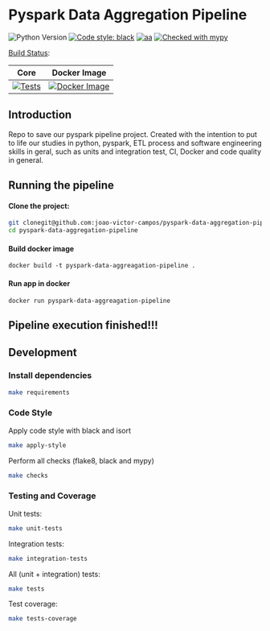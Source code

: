 
# Pyspark Data Aggregation Pipeline
![Python Version](https://img.shields.io/badge/python-3.10-green)
[![Code style: black](https://img.shields.io/badge/code%20style-black-000000.svg)](https://github.com/psf/black)
[![aa](https://img.shields.io/badge/code%20quality-flake8-blue)](https://github.com/PyCQA/flake8)
[![Checked with mypy](https://camo.githubusercontent.com/59eab954a267c6e9ff1d80e8055de43a0ad771f5e1f3779aef99d111f20bee40/687474703a2f2f7777772e6d7970792d6c616e672e6f72672f7374617469632f6d7970795f62616467652e737667)](http://mypy-lang.org/)

[Build Status](https://github.com/joao-victor-campos/pyspark-data-aggregation-pipeline/actions):

| Core     | Docker Image 
| -------- | -------- 
| [![Tests](https://github.com/joao-victor-campos/pyspark-data-aggregation-pipeline/actions/workflows/teste.yaml/badge.svg)](https://github.com/joao-victor-campos/pyspark-data-aggregation-pipeline/actions/workflows/teste.yaml)     | [![Docker Image](https://github.com/joao-victor-campos/pyspark-data-aggregation-pipeline/actions/workflows/docker_image.yaml/badge.svg)](https://github.com/joao-victor-campos/pyspark-data-aggregation-pipeline/actions/workflows/docker_image.yaml)    

## Introduction
Repo to save our pyspark pipeline project. Created with the intention to put to life our studies in python, pyspark,  ETL process and software engineering skills in geral, such as units and integration test, CI, Docker and code quality in general.

## Running the pipeline

#### Clone the project:

```bash
git clonegit@github.com:joao-victor-campos/pyspark-data-aggregation-pipeline.git
cd pyspark-data-aggregation-pipeline
```

#### Build docker image 

```
docker build -t pyspark-data-aggreagation-pipeline .
```
#### Run app in docker 

```
docker run pyspark-data-aggreagation-pipeline 
```
## Pipeline execution finished!!! 

## Development

### Install dependencies

```bash
make requirements
```

### Code Style
Apply code style with black and isort
```bash
make apply-style
```

Perform all checks (flake8, black and mypy)
```bash
make checks
```

### Testing and Coverage
Unit tests:
```bash
make unit-tests
```
Integration tests:
```bash
make integration-tests
```
All (unit + integration) tests:
```bash
make tests
```

Test coverage:
```bash
make tests-coverage
```

